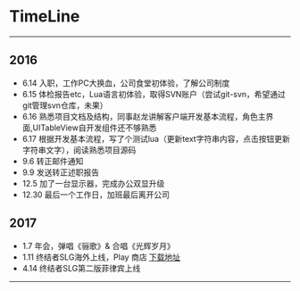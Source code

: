 # TimeLine

------

## 2016

- 6.14 入职，工作PC大换血，公司食堂初体验，了解公司制度
- 6.15 体检报告etc，Lua语言初体验，取得SVN账户（尝试git-svn，希望通过git管理svn仓库，未果）
- 6.16 熟悉项目文档及结构，同事赵龙讲解客户端开发基本流程，角色主界面,UITableView自开发组件还不够熟悉
- 6.17 根据开发基本流程，写了个测试lua（更新text字符串内容，点击按钮更新字符串文字），阅读熟悉项目源码
- 9.6 转正邮件通知
- 9.9 发送转正述职报告
- 12.5 加了一台显示器，完成办公双显升级
- 12.30 最后一个工作日，加班最后离开公司

## 2017

- 1.7 年会，弹唱《骊歌》& 合唱《光辉岁月》
- 1.11 终结者SLG海外上线，Play 商店 [下载地址](https://play.google.com/store/apps/details?id=com.gameholic.ggplay.skyneten)
- 4.14 终结者SLG第二版菲律宾上线 

------
